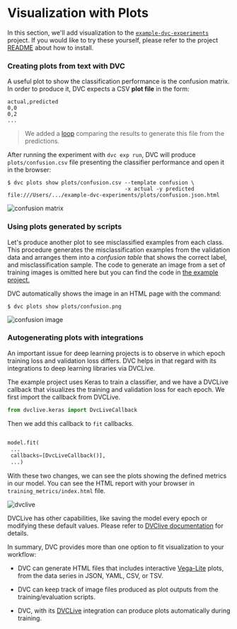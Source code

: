 # Visualization with Plots

In this section, we'll add visualization to the [`example-dvc-experiments`][ede]
project. If you would like to try these yourself, please refer to the project
[README] about how to install.

[ede]: https://github.com/iterative/example-dvc-experiments
[readme]:
  https://github.com/iterative/example-dvc-experiments/blob/main/README.md

### Creating plots from text with DVC

A useful plot to show the classification performance is the confusion matrix. In
order to produce it, DVC expects a CSV **plot file** in the form:

```csv
actual,predicted
0,0
0,2
...
```

> We added a [loop] comparing the results to generate this file from the
> predictions.

[loop]:
  https://github.com/iterative/example-dvc-experiments/blob/main/src/train.py#L123

After running the experiment with `dvc exp run`, DVC will produce
`plots/confusion.csv` file presenting the classifier performance and open it in
the browser:

```dvc
$ dvc plots show plots/confusion.csv --template confusion \
                                     -x actual -y predicted
file:///Users/.../example-dvc-experiments/plots/confusion.json.html
```

![confusion matrix](/img/start_visualization_confusion1.png)

### Using plots generated by scripts

Let's produce another plot to see misclassified examples from each class. This
procedure generates the misclassification examples from the validation data and
arranges them into a _confusion table_ that shows the correct label, and
misclassification sample. The code to generate an image from a set of training
images is omitted here but you can find the code in [the example
project.][misclassified-example-code]

[misclassified-example-code]:
  https://github.com/iterative/example-dvc-experiments/blob/48b1e5078c957f71674c00f416290eaa3b20b559/src/util.py#L49

DVC automatically shows the image in an HTML page with the command:

```dvc
$ dvc plots show plots/confusion.png
```

![confusion image](/img/start_visualization_confusion2.png)

### Autogenerating plots with integrations

An important issue for deep learning projects is to observe in which epoch
training loss and validation loss differs. DVC helps in that regard with its
integrations to deep learning libraries via DVCLive.

The example project uses Keras to train a classifier, and we have a DVCLive
callback that visualizes the training and validation loss for each epoch. We
first import the callback from DVCLive.

```python
from dvclive.keras import DvcLiveCallback
```

Then we add this callback to `fit` callbacks.

```python

model.fit(
 ...
 callbacks=[DvcLiveCallback()],
 ...)

```

With these two changes, we can see the plots showing the defined metrics in our
model. You can see the HTML report with your browser in
`training_metrics/index.html` file.

![dvclive](/img/start_visualization_dvclive.png)

DVCLive has other capabilities, like saving the model every epoch or modifying
these default values. Please refer to [DVClive documentation] for details.

[dvclive documentation]: /doc/dvclive/dvclive-with-dvc

In summary, DVC provides more than one option to fit visualization to your
workflow:

- DVC can generate HTML files that includes interactive [Vega-Lite] plots, from
  the data series in JSON, YAML, CSV, or TSV.

- DVC can keep track of image files produced as plot outputs from the
  training/evaluation scripts.

- DVC, with its [DVCLive] integration can produce plots automatically during
  training.

[experiments]: /doc/start/experiments
[vega-lite]: https://vega.github.io/vega-lite/
[dvclive]: https://dvc.org/doc/dvclive
